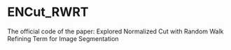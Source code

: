 # ENCut_RWRT
The official code of the paper: Explored Normalized Cut with Random Walk Refining Term for Image Segmentation
